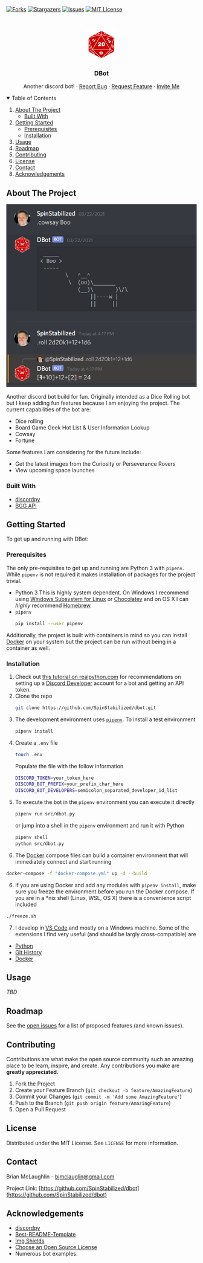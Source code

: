 <!-- PROJECT SHIELDS -->
<!--
*** I'm using markdown "reference style" links for readability.
*** Reference links are enclosed in brackets [ ] instead of parentheses ( ).
*** See the bottom of this document for the declaration of the reference variables
*** for contributors-url, forks-url, etc. This is an optional, concise syntax you may use.
*** https://www.markdownguide.org/basic-syntax/#reference-style-links
-->
<!-- [![Contributors][contributors-shield]][contributors-url] -->
[![Forks][forks-shield]][forks-url]
[![Stargazers][stars-shield]][stars-url]
[![Issues][issues-shield]][issues-url]
[![MIT License][license-shield]][license-url]
<!-- [![LinkedIn][linkedin-shield]][linkedin-url] -->


<!-- PROJECT LOGO -->
<br />
<p align="center">
  <a href="https://github.com/SpinStabilized/dbot">
    <img src="resources/d20.png" alt="Logo" width="80" height="80">
  </a>

  <h3 align="center">DBot</h3>

  <p align="center">
    Another discord bot!
    <!--<br />
    <a href="https://github.com/SpinStabilized/dbot"><strong>Explore the docs »</strong></a>
    <br />
    <br />
    <a href="https://github.com/SpinStabilized/dbot">View Demo</a> -->
    ·
    <a href="https://github.com/SpinStabilized/dbot/issues">Report Bug</a>
    ·
    <a href="https://github.com/SpinStabilized/dbot/issues">Request Feature</a>
    ·
    <a href="https://discordapp.com/oauth2/authorize?client_id=820034148471144480&scope=bot&permissions=268905542">Invite Me</a>
  </p>
</p>


<!-- TABLE OF CONTENTS -->
<details open="open">
  <summary>Table of Contents</summary>
  <ol>
    <li>
      <a href="#about-the-project">About The Project</a>
      <ul>
        <li><a href="#built-with">Built With</a></li>
      </ul>
    </li>
    <li>
      <a href="#getting-started">Getting Started</a>
      <ul>
        <li><a href="#prerequisites">Prerequisites</a></li>
        <li><a href="#installation">Installation</a></li>
      </ul>
    </li>
    <li><a href="#usage">Usage</a></li>
    <li><a href="#roadmap">Roadmap</a></li>
    <li><a href="#contributing">Contributing</a></li>
    <li><a href="#license">License</a></li>
    <li><a href="#contact">Contact</a></li>
    <li><a href="#acknowledgements">Acknowledgements</a></li>
  </ol>
</details>


<!-- ABOUT THE PROJECT -->
## About The Project

[![DBot Screenshot][product-screenshot]](https://github.com/SpinStabilized/dbot)

Another discord bot build for fun. Originally intended as a Dice Rolling bot but I keep adding fun features because I am enjoying the project. The current capabilities of the bot are:

* Dice rolling
* Board Game Geek Hot List & User Information Lookup
* Cowsay
* Fortune

Some features I am considering for the future include:

* Get the latest images from the Curiosity or Perseverance Rovers
* View upcoming space launches

### Built With

* [discordpy](https://discordpy.readthedocs.io/en/latest/index.html)
* [BGG API](https://boardgamegeek.com/wiki/page/BGG_XML_API2)


<!-- GETTING STARTED -->
## Getting Started

To get up and running with DBot:

### Prerequisites

The only pre-requisites to get up and running are Python 3 with `pipenv`. While `pipenv` is not required it makes installation of packages for the project trivial.

* Python 3
  This is highly system dependent. On Windows I recommend using [Windows Subsystem for Linux](https://docs.microsoft.com/en-us/windows/wsl/install-win10) or [Chocolatey](https://chocolatey.org/) and on OS X I can *highly* recommend [Homebrew](https://brew.sh/).
* `pipenv`
  ```sh
  pip install --user pipenv
  ```

Additionally, the project is built with containers in mind so you can install [Docker](https://www.docker.com/products) on your system but the project can be run without being in a container as well.

### Installation

1. Check out [this tutorial on realpython.com](https://realpython.com/how-to-make-a-discord-bot-python/) for recommendations on setting up a [Discord Developer](https://discord.com/developers/docs/intro) account for a bot and getting an API token.
2. Clone the repo
   ```sh
   git clone https://github.com/SpinStabilized/dbot.git
   ```
3. The development environment uses [`pipenv`](https://pipenv.pypa.io/en/latest/#install-pipenv-today). To install a test environment
   ```sh
   pipenv install
   ```
5. Create a `.env` file 
   ```sh
   touch .env
   ```
   Populate the file with the follow information
   ```sh
   DISCORD_TOKEN=your_token_here
   DISCORD_BOT_PREFIX=your_prefix_char_here
   DISCORD_BOT_DEVELOPERS=semicolon_separated_developer_id_list
   ```
4. To execute the bot in the `pipenv` environment you can execute it directly
   ```sh
   pipenv run src/dbot.py
   ```
   or jump into a shell in the `pipenv` environment and run it with Python
   ```sh
   pipenv shell
   python src/dbot.py
   ```
5. The [Docker](https://www.docker.com/products) compose files can build a container environment that will immediately connect and start running
```sh
docker-compose -f "docker-compose.yml" up -d --build
```
6. If you are using Docker and add any modules with `pipenv install`, make sure you freeze the environment before you run the Docker compose. If you are in a *nix shell (Linux, WSL, OS X) there is a convenience script included
```sh
./freeze.sh
```
7. I develop in [VS Code](https://code.visualstudio.com/) and mostly on a Windows machine. Some of the extensions I find very useful (and should be largly cross-compatible) are
  * [Python](https://marketplace.visualstudio.com/items?itemName=ms-python.python)
  * [Git History](https://marketplace.visualstudio.com/items?itemName=donjayamanne.githistory)
  * [Docker](https://marketplace.visualstudio.com/items?itemName=ms-azuretools.vscode-docker)


<!-- USAGE EXAMPLES -->
## Usage

<!-- Use this space to show useful examples of how a project can be used. Additional screenshots, code examples and demos work well in this space. You may also link to more resources.

_For more examples, please refer to the [Documentation](https://example.com)_ -->

*TBD*


<!-- ROADMAP -->
## Roadmap

See the [open issues](https://github.com/SpinStabilized/dbot/issues) for a list of proposed features (and known issues).


<!-- CONTRIBUTING -->
## Contributing

Contributions are what make the open source community such an amazing place to be learn, inspire, and create. Any contributions you make are **greatly appreciated**.

1. Fork the Project
2. Create your Feature Branch (`git checkout -b feature/AmazingFeature`)
3. Commit your Changes (`git commit -m 'Add some AmazingFeature'`)
4. Push to the Branch (`git push origin feature/AmazingFeature`)
5. Open a Pull Request


<!-- LICENSE -->
## License

Distributed under the MIT License. See `LICENSE` for more information.


<!-- CONTACT -->
## Contact

Brian McLaughlin - bjmclauglin@gmail.com

Project Link: [https://github.com/SpinStabilized/dbot](https://github.com/SpinStabilized/dbot)


<!-- ACKNOWLEDGEMENTS -->
## Acknowledgements
* [discordpy](https://discordpy.readthedocs.io/en/latest/index.html)
* [Best-README-Template](https://github.com/othneildrew/Best-README-Template)
* [Img Shields](https://shields.io)
* [Choose an Open Source License](https://choosealicense.com)
* Numerous bot examples.


<!-- MARKDOWN LINKS & IMAGES -->
<!-- https://www.markdownguide.org/basic-syntax/#reference-style-links -->
<!-- [contributors-shield]: https://img.shields.io/github/contributors/othneildrew/Best-README-Template.svg?style=for-the-badge
[contributors-url]: https://github.com/SpinStabilized/dbot/graphs/contributors -->
[forks-shield]: https://img.shields.io/github/forks/SpinStabilized/dbot?style=for-the-badge
[forks-url]: https://github.com/SpinStabilized/dbot/network/members
[stars-shield]: https://img.shields.io/github/stars/SpinStabilized/dbot?style=for-the-badge
[stars-url]:https://github.com/SpinStabilized/dbot/stargazers
[issues-shield]:https://img.shields.io/github/issues/SpinStabilized/dbot?style=for-the-badge
[issues-url]: https://github.com/SpinStabilized/dbot/issues
[license-shield]: https://img.shields.io/github/license/SpinStabilized/dbot?style=for-the-badge
[license-url]: https://github.com/SpinStabilized/dbot/blob/main/LICENSE
<!-- [linkedin-shield]: https://img.shields.io/badge/-LinkedIn-black.svg?style=for-the-badge&logo=linkedin&colorB=555
[linkedin-url]: https://linkedin.com/in/othneildrew -->
[product-screenshot]: resources/dbot_screenshot.png
